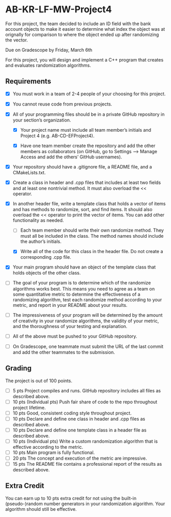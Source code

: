 # AB-KR-LF-MW-Project4

For this project, the team decided to include an ID field with the bank account objects to make it easier to determine what index the object was at orignally for comparison to where the object ended up after randomizing the vector. 





Due on Gradescope by Friday, March 6th

For this project, you will design and implement a C++ program that creates and evaluates
randomization algorithms.

## Requirements
- [x] You must work in a team of 2-4 people of your choosing for this project.

- [x] You cannot reuse code from previous projects.

- [x] All of your programming files should be in a private GitHub repository in your section’s organization.
   
    - [x] Your project name must include all team member’s initials and Project 4 (e.g. AB-CD-EFProject4).
  
    - [x] Have one team member create the repository and add the other members as collaborators
          (on GitHub, go to Settings —> Manage Access and add the others’ GitHub usernames).

- [x] Your repository should have a .gitignore file, a README file, and a CMakeLists.txt.

- [x] Create a class in header and .cpp files that includes at least two fields and at least one
      nontrivial method. It must also overload the << operator.

- [x] In another header file, write a template class that holds a vector of items and has methods to
      randomize, sort, and find items. It should also overload the << operator to print the vector of
      items. You can add other functionality as needed.
    
    - [ ] Each team member should write their own randomize method. They must all be included in
      the class. The method names should include the author’s initials.
   
    - [x] Write all of the code for this class in the header file. Do not create a corresponding .cpp file.

- [x] Your main program should have an object of the template class that holds objects of the other class.

- [ ] The goal of your program is to determine which of the randomize algorithms works best. This means you 
      need to agree as a team on some quantitative metric to determine the effectiveness of a randomizing 
      algorithm, test each randomize method according to your metric, and report in your README about 
      your results.

- [ ] The impressiveness of your program will be determined by the amount of creativity in your randomize 
      algorithms, the validity of your metric, and the thoroughness of your testing and explanation.

- [ ] All of the above must be pushed to your GitHub repository.

- [ ] On Gradescope, one teammate must submit the URL of the last commit and add the other teammates to 
      the submission.
     
## Grading
The project is out of 100 points.

- [ ] 5 pts Project compiles and runs. GitHub repository includes all files as described above.
- [ ] 10 pts (Individual pts) Push fair share of code to the repo throughout project lifetime.
- [ ] 10 pts Good, consistent coding style throughout project.
- [ ] 10 pts Declare and define one class in header and .cpp files as described above.
- [ ] 10 pts Declare and define one template class in a header file as described above.
- [ ] 10 pts (Individual pts) Write a custom randomization algorithm that is effective according to the metric.
- [ ] 10 pts Main program is fully functional.
- [ ] 20 pts The concept and execution of the metric are impressive.
- [ ] 15 pts The README file contains a professional report of the results as described above.

## Extra Credit
You can earn up to 10 pts extra credit for not using the built-in (pseudo-)random number generators in your 
randomization algorithm. Your algorithm should still be effective.
